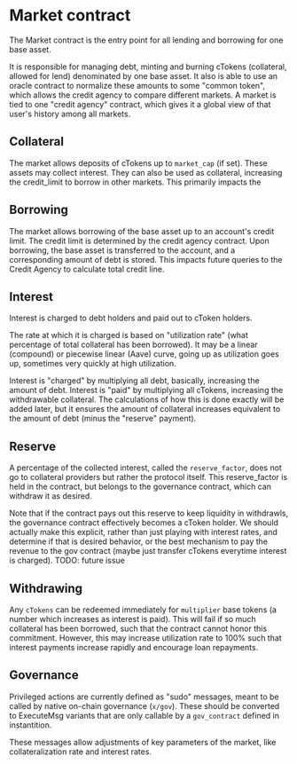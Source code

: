 # Market contract

The Market contract is the entry point for all lending and borrowing for one base asset.

It is responsible for managing debt, minting and burning cTokens (collateral, allowed for lend) denominated
by one base asset. It also is able to use an oracle contract to normalize these amounts
to some "common token", which allows the credit agency to compare different markets.
A market is tied to one "credit agency" contract, which gives it a global view
of that user's history among all markets.

## Collateral

The market allows deposits of cTokens up to `market_cap` (if set). These assets may
collect interest. They can also be used as collateral, increasing the credit_limit
to borrow in other markets. This primarily impacts the

## Borrowing

The market allows borrowing of the base asset up to an account's credit limit.
The credit limit is determined by the credit agency contract.
Upon borrowing, the base asset is transferred to the account, and a corresponding
amount of debt is stored.
This impacts future queries to the Credit Agency to calculate total credit line.

## Interest

Interest is charged to debt holders and paid out to cToken holders.

The rate at which it is charged is based on "utilization rate" (what percentage
of total collateral has been borrowed). It may be a linear (compound) or piecewise
linear (Aave) curve, going up as utilization goes up, sometimes very quickly at
high utilization.

Interest is "charged" by multiplying all debt, basically, increasing the amount of debt.
Interest is "paid" by multiplying all cTokens, increasing the withdrawable collateral.
The calculations of how this is done exactly will be added later, but it ensures the
amount of collateral increases equivalent to the amount of debt (minus the "reserve" payment).

## Reserve

A percentage of the collected interest, called the `reserve_factor`, does not go
to collateral providers but rather the protocol itself. This reserve_factor is held
in the contract, but belongs to the governance contract, which can withdraw it as desired.

Note that if the contract pays out this reserve to keep liquidity in withdrawls, the
governance contract effectively becomes a cToken holder. We should actually make this explicit,
rather than just playing with interest rates, and determine if that is desired behavior,
or the best mechanism to pay the revenue to the gov contract (maybe just transfer cTokens
everytime interest is charged). TODO: future issue

## Withdrawing

Any `cTokens` can be redeemed immediately for `multiplier` base tokens (a number which
increases as interest is paid). This will fail if so much collateral has been borrowed,
such that the contract cannot honor this commitment. However, this may increase utilization
rate to 100% such that interest payments increase rapidly and encourage loan repayments.

## Governance

Privileged actions are currently defined as "sudo" messages, meant to be called by
native on-chain governance (`x/gov`). These should be converted to ExecuteMsg variants
that are only callable by a `gov_contract` defined in instantition.

These messages allow adjustments of key parameters of the market, like collateralization
rate and interest rates.
